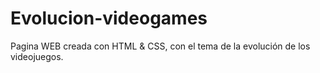 # Evolucion-videogames
Pagina WEB creada con HTML &amp; CSS, con el tema de la evolución de los videojuegos.

